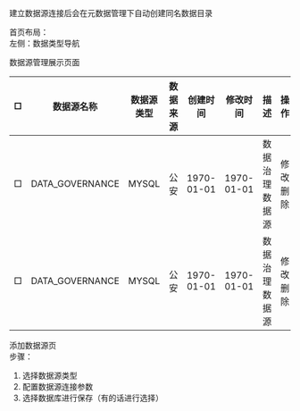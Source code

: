 建立数据源连接后会在元数据管理下自动创建同名数据目录

首页布局：  
左侧：数据类型导航  

数据源管理展示页面

□ |数据源名称| 数据源类型| 数据来源| 创建时间| 修改时间| 描述| 操作
-|-|-|-|-|-|-|-
□ |DATA_GOVERNANCE| MYSQL| 公安| 1970-01-01| 1970-01-01| 数据治理数据源| 修改 删除
□ |DATA_GOVERNANCE| MYSQL| 公安| 1970-01-01| 1970-01-01| 数据治理数据源| 修改 删除


添加数据源页   
步骤：
1. 选择数据源类型
2. 配置数据源连接参数
3. 选择数据库进行保存（有的话进行选择）